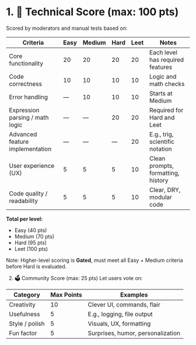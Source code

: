# 1. 🧪 Technical Score (max: 100 pts)

Scored by moderators and manual tests based on:

| **Criteria**                    | **Easy** | **Medium** | **Hard** | **Leet** | **Notes**                          |
| ------------------------------- | -------- | ---------- | -------- | -------- | ---------------------------------- |
| Core functionality              | 20       | 20         | 20       | 20       | Each level has required features   |
| Code correctness                | 10       | 10         | 10       | 10       | Logic and math checks              |
| Error handling                  | —        | 10         | 10       | 10       | Starts at Medium                   |
| Expression parsing / math logic | —        | —          | 20       | 20       | Required for Hard and Leet         |
| Advanced feature implementation | —        | —          | —        | 20       | E.g., trig, scientific notation    |
| User experience (UX)            | 5        | 5          | 5        | 10       | Clean prompts, formatting, history |
| Code quality / readability      | 5        | 5          | 5        | 10       | Clear, DRY, modular code           |

**Total per level:**

- Easy (40 pts)
- Medium (70 pts)
- Hard (95 pts)
- Leet (100 pts)

Note: Higher-level scoring is **Gated**, must meet all Easy + Medium criteria before Hard is evaluated.

2. 🗳️ Community Score (max: 25 pts)
   Let users vote on:

| Category       | Max Points | Examples                          |
| -------------- | ---------- | --------------------------------- |
| Creativity     | 10         | Clever UI, commands, flair        |
| Usefulness     | 5          | E.g., logging, file output        |
| Style / polish | 5          | Visuals, UX, formatting           |
| Fun factor     | 5          | Surprises, humor, personalization |
